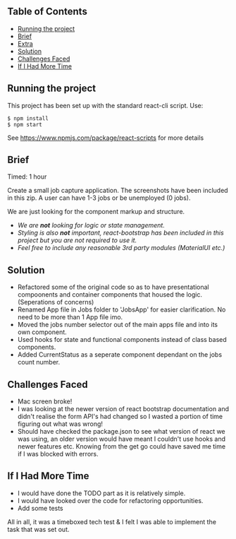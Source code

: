 ## Table of Contents

- [Running the project](#running-the-project)
- [Brief](#brief)
- [Extra](#extra)
- [Solution](#solution)
- [Challenges Faced](challenges-faced)
- [If I Had More Time](#if-i-had-more-time)

## Running the project

This project has been set up with the standard react-cli script.
Use:

```
$ npm install
$ npm start
```

See https://www.npmjs.com/package/react-scripts for more details

## Brief

Timed: 1 hour

Create a small job capture application. The screenshots have been included in this zip.
A user can have 1-3 jobs or be unemployed (0 jobs).

We are just looking for the component markup and structure.

- _We are **not** looking for logic or state management._
- _Styling is also **not** important, react-bootstrap has been included in this project but you are not required to use it._
- _Feel free to include any reasonable 3rd party modules (MaterialUI etc.)_

## Solution

- Refactored some of the original code so as to have presentational compoonents and container components that housed the logic. (Seperations of concerns)
- Renamed App file in Jobs folder to 'JobsApp' for easier clarification. No need to be more than 1 App file imo.
- Moved the jobs number selector out of the main apps file and into its own component.
- Used hooks for state and functional components instead of class based components.
- Added CurrentStatus as a seperate component dependant on the jobs count number.

## Challenges Faced

- Mac screen broke!
- I was looking at the newer version of react bootstrap documentation and didn't realise the form API's had changed so I wasted a portion of time figuring out what was wrong!
- Should have checked the package.json to see what version of react we was using, an older version would have meant I couldn't use hooks and newer features etc. Knowing from the get go could have saved me time if I was blocked with errors.

## If I Had More Time

- I would have done the TODO part as it is relatively simple.
- I would have looked over the code for refactoring opportunities.
- Add some tests

All in all, it was a timeboxed tech test & I felt I was able to implement the task that was set out.
